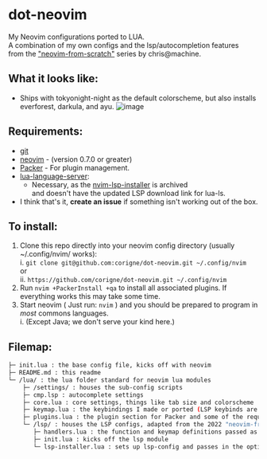 # dot-neovim
My Neovim configurations ported to LUA.  
A combination of my own configs and the lsp/autocompletion features  
from the ["neovim-from-scratch"](https://github.com/LunarVim/Neovim-from-scratch) series by chris@machine.  

## What it looks like:
- Ships with tokyonight-night as the default colorscheme, but also installs everforest, darkula, and ayu.
![image](https://github.com/corigne/dot-neovim/assets/7695563/4b067d35-2207-44a8-93ac-667db79771c1)

## Requirements:
- [git](https://www.youtube.com/watch?v=l60MnDJklnM)
- [neovim](https://github.com/neovim/neovim/wiki/Installing-Neovim) - (version 0.7.0 or greater)
- [Packer](https://github.com/wbthomason/packer.nvim) - For plugin management.
- [lua-language-server](https://github.com/LuaLS/lua-language-server):  
  - Necessary, as the [nvim-lsp-installer](https://github.com/williamboman/nvim-lsp-installer) is archived  
   and doesn't have the updated LSP download link for lua-ls.
- I think that's it, **create an issue** if something isn't working out of the box.

## To install:
1. Clone this repo directly into your neovim config directory (usually ~/.config/nvim/ works):  
  i. `git clone git@github.com:corigne/dot-neovim.git ~/.config/nvim`  
  or  
  ii. `https://github.com/corigne/dot-neovim.git ~/.config/nvim`  
2. Run `nvim +PackerInstall +qa` to install all associated plugins. If everything works this may take some time.  
3. Start neovim ( Just run: `nvim` ) and you should be prepared to program in *most* commons languages.  
  i. (Except Java; we don't serve your kind here.)

## Filemap:  
```bash
├─ init.lua : the base config file, kicks off with neovim  
├─ README.md : this readme  
└─ /lua/ : the lua folder standard for neovim lua modules  
    ├─ /settings/ : houses the sub-config scripts  
    ├─ cmp.lsp : autocomplete settings  
    ├─ core.lua : core settings, things like tab size and colorscheme  
    ├─ keymap.lua : the keybindings I made or ported (LSP keybinds are in handlers.lua)  
    ├─ plugins.lua : the plugin section for Packer and some of the required configurations  
    └─ /lsp/ : houses the LSP configs, adapted from the 2022 "neovim-from-scratch" series metioned above  
       ├─ handlers.lua : the function and keymap definitions passed as args forthe lsp servers  
       ├─ init.lua : kicks off the lsp module  
       └─ lsp-installer.lua : sets up lsp-config and passes in the options
```
